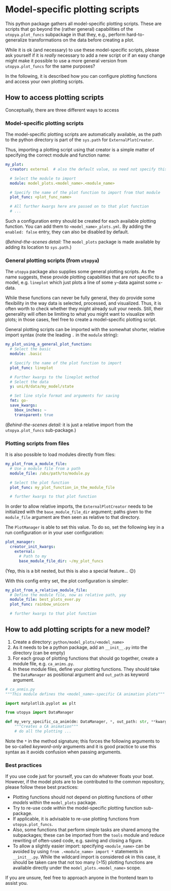 # Model-specific plotting scripts

This python package gathers all model-specific plotting scripts.
These are scripts that go beyond the (rather general) capabilities of the `utopya.plot_funcs` subpackage in that they, e.g., perform hard-to-generalize transformations on the data before creating a plot.

While it is ok (and necessary) to use these model-specific scripts, please ask yourself if it is _really_ necessary to add a new script or if an easy change might make it possible to use a more general version from `utopya.plot_funcs` for the same purposes?

In the following, it is described how you can configure plotting functions and access your own plotting scripts.


## How to access plotting scripts
Conceptually, there are three different ways to access

### Model-specific plotting scripts
The model-specific plotting scripts are automatically available, as the path to the python directory is part of the `sys.path` for `ExternalPlotCreator`.

Thus, importing a plotting script using that creator is a simple matter of specifying the correct module and function name:
```yaml
my_plot:
  creator: external  # also the default value, so need not specify this

  # Select the module to import
  module: model_plots.<model_name>.<module_name>

  # Specify the name of the plot function to import from that module
  plot_func: <plot_func_name>

  # All further kwargs here are passed on to that plot function
  # ...
```
Such a configuration entry should be created for each available plotting function. You can add them to `<model_name>_plots.yml`. By adding the `enabled: false` entry, they can also be disabled by default.

(_Behind-the-scenes detail:_ The `model_plots` package is made available by adding its location to `sys.path`.)


### General plotting scripts (from `utopya`)
The `utopya` package also supplies some general plotting scripts. As the name suggests, these provide plotting capabilities that are _not_ specific to a model, e.g. `lineplot` which just plots a line of some `y`-data against some `x`-data.

While these functions can never be fully general, they do provide some flexibility in the way data is selected, processed, and visualized.
Thus, it is often worth to check whether they might already suit your needs.
Still, their generality will often be limiting to what you might want to visualize with plots; in those cases, feel free to create a model-specific plotting script.

General plotting scripts can be imported with the somewhat shorter, relative import syntax (note the leading `.` in the `module` string):
```yaml
my_plot_using_a_general_plot_function:
  # Select the basic
  module: .basic

  # Specify the name of the plot function to import
  plot_func: lineplot

  # Further kwargs to the lineplot method
  # Select the data
  y: uni/0/data/my_model/state

  # Set line style format and arguments for saving
  fmt: go-
  save_kwargs:
    bbox_inches: ~
    transparent: true
```
(_Behind-the-scenes detail:_ it is just a relative import from the `utopya.plot_funcs` sub-package.)



### Plotting scripts from files
It is also possible to load modules directly from files:
```yaml
my_plot_from_a_module_file:
  # Use a module file from a path
  module_file: /abs/path/to/module.py

  # Select the plot function
  plot_func: my_plot_function_in_the_module_file

  # further kwargs to that plot function
```

In order to allow relative imports, the `ExternalPlotCreator` needs to be initialized with the `base_module_file_dir` argument; paths given to the `module_file` argument are then seen as relative to that directory.

The `PlotManager` is able to set this value. To do so, set the following key in a run configuration or in your user configuration:
```yaml
plot_manager:
  creator_init_kwargs:
    external:
      # Path to my 
      base_module_file_dir: ~/my_plot_funcs
```
(Yep, this is a bit nested, but this is also a special feature... :wink:)

With this config entry set, the plot configuration is simpler:
```yaml
my_plot_from_a_relative_module_file:
  # Define the module file, now as relative path, yay
  module_file: best_plots_ever.py
  plot_func: rainbow_unicorn

  # further kwargs to that plot function
```


## How to add plotting scripts for a new model?
1. Create a directory: `python/model_plots/<model_name>`
2. As it needs to be a python package, add an `__init__.py` into the directory (can be empty)
3. For each group of plotting functions that should go together, create a module file, e.g. `ca_anims.py`.
4. In these module files, define your plotting functions. They should take the `DataManager` as positional argument and `out_path` as keyword argument.

```python
# ca_anmis.py
"""This module defines the <model_name>-specific CA animation plots"""

import matplotlib.pyplot as plt

from utopya import DataManager

def my_very_specific_ca_anim(dm: DataManager, *, out_path: str, **kwargs):
    """Creates a CA animation"""
    # do all the plotting ...
```

Note the `*` in the method signature; this forces the following arguments to be so-called _keyword-only_ arguments and it is good practice to use this syntax as it avoids confusion when passing arguments.


### Best practices
If you use code just for yourself, you can do whatever floats your boat.
However, if the model plots are to be contributed to the common repository, please follow these best practices:

* Plotting functions should not depend on plotting functions of other _models_ within the `model_plots` package.
* Try to re-use code _within_ the model-specific plotting function sub-package.
* If applicable, it is advisable to re-use plotting functions from `utopya.plot_funcs`.
* Also, some functions that perform simple tasks are shared among the subpackages; these can be imported from the `tools` module and reduce rewriting of often-used code, e.g. saving and closing a figure.
* To allow a slightly easier import: specifying `<module_name>` can be avoided by using `from .<module_name> import *` statements in `__init__.py`. While the wildcard import is considered _ok_ in this case, it should be taken care that not too many (>15) plotting functions are available directly under the `model_plots.<model_name>` scope.

If you are unsure, feel free to approach anyone in the frontend team to assist you.
